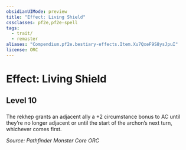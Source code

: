 ```yaml
---
obsidianUIMode: preview
title: "Effect: Living Shield"
cssclasses: pf2e,pf2e-spell
tags:
  - trait/
  - remaster
aliases: "Compendium.pf2e.bestiary-effects.Item.Xu7QxeF9S8ysJpuI"
license: ORC
---
```

# Effect: Living Shield
## Level 10
### 






The rekhep grants an adjacent ally a +2 circumstance bonus to AC until they’re no longer adjacent or until the start of the archon’s next turn, whichever comes first.

*Source: Pathfinder Monster Core*
*ORC*
